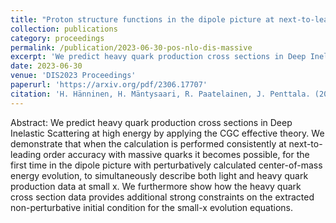 ```yaml
---
title: "Proton structure functions in the dipole picture at next-to-leading order"
collection: publications
category: proceedings
permalink: /publication/2023-06-30-pos-nlo-dis-massive
excerpt: 'We predict heavy quark production cross sections in Deep Inelastic Scattering at high energy by applying the CGC effective theory. We demonstrate that when the calculation is performed consistently at next-to-leading order accuracy with massive quarks it becomes possible, for the first time in the dipole picture with perturbatively calculated center-of-mass energy evolution, to simultaneously describe both light and heavy quark production data at small xx. We furthermore show how the heavy quark cross section data provides additional strong constraints on the extracted non-perturbative initial condition for the small-x evolution equations.'
date: 2023-06-30
venue: 'DIS2023 Proceedings'
paperurl: 'https://arxiv.org/pdf/2306.17707'
citation: 'H. Hänninen, H. Mäntysaari, R. Paatelainen, J. Penttala. (2023). &quot;Proton structure functions in the dipole picture at next-to-leading order&quot; <i>DIS2023.</i> e-Print: 2306.17707 [hep-ph].'
---
```


Abstract: We predict heavy quark production cross sections in Deep Inelastic Scattering at high energy by applying the CGC effective theory. We demonstrate that when the calculation is performed consistently at next-to-leading order accuracy with massive quarks it becomes possible, for the first time in the dipole picture with perturbatively calculated center-of-mass energy evolution, to simultaneously describe both light and heavy quark production data at small x. We furthermore show how the heavy quark cross section data provides additional strong constraints on the extracted non-perturbative initial condition for the small-x evolution equations.
